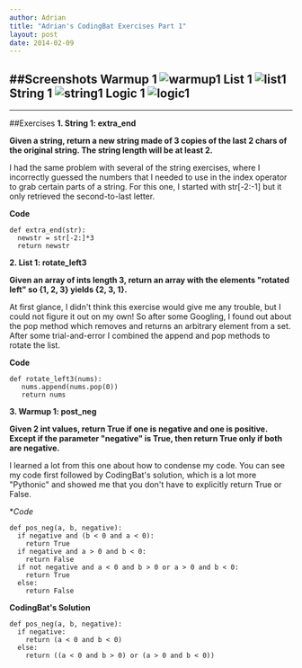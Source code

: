 ```yaml
---
author: Adrian
title: "Adrian's CodingBat Exercises Part 1"
layout: post
date: 2014-02-09
---
```

##Screenshots
**Warmup 1**
![warmup1](http://i.imgur.com/v0raUP8.png)
**List 1**
![list1](http://i.imgur.com/b6uyT3t.png)
**String 1**
![string1](http://i.imgur.com/WWyYtw9.png)
**Logic 1**
![logic1](http://i.imgur.com/aSWCeZp.png)
---
---
##Exercises
**1. String 1: extra_end**

**Given a string, return a new string made of 3 copies of the last 2 chars of the original string. The string length will be at least 2.** 

I had the same problem with several of the string exercises, where I incorrectly guessed the numbers that I needed to use in the index operator to grab certain parts of a string. For this one, I started with str[-2:-1] but it only retrieved the second-to-last letter.  

**Code**

```
def extra_end(str):
  newstr = str[-2:]*3
  return newstr
```

**2. List 1: rotate_left3**

**Given an array of ints length 3, return an array with the elements "rotated left" so {1, 2, 3} yields {2, 3, 1}.**

At first glance, I didn't think this exercise would give me any trouble, but I could not figure it out on my own! So after some Googling, I found out about the pop method which removes and returns an arbitrary element from a set. After some 
trial-and-error I combined the append and pop methods to rotate the list.

**Code**

```
def rotate_left3(nums):
   nums.append(nums.pop(0))
   return nums
```

**3. Warmup 1: post_neg**

**Given 2 int values, return True if one is negative and one is positive. Except if the parameter "negative" is True, then return True only if both are negative.**

I learned a lot from this one about how to condense my code. You can see my code first followed by CodingBat's solution, which is a lot more "Pythonic" and showed me that you don't have to explicitly return True or False.

**Code*

```
def pos_neg(a, b, negative):
  if negative and (b < 0 and a < 0):
    return True
  if negative and a > 0 and b < 0:
    return False
  if not negative and a < 0 and b > 0 or a > 0 and b < 0:
    return True
  else:
    return False
```

**CodingBat's Solution**

```
def pos_neg(a, b, negative):  
  if negative:    
    return (a < 0 and b < 0)  
  else: 
    return ((a < 0 and b > 0) or (a > 0 and b < 0))
```
